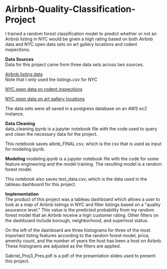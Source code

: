 # Airbnb-Quality-Classification-Project
I trained a random forest classification model to predict whether or not an Airbnb listing in NYC would be given a high rating based on both Airbnb data and NYC open data sets on art gallery locations and rodent inspections.  

**Data Sources**  
Data for this project came from three data sets across two sources.  

[Airbnb listing data](http://insideairbnb.com/get-the-data.html)  
Note that I only used the listings.csv for NYC

[NYC open data on rodent inspections](https://data.cityofnewyork.us/Health/Rodent-Inspection/p937-wjvj)

[NYC open data on art gallery locations](https://data.cityofnewyork.us/Recreation/New-York-City-Art-Galleries/tgyc-r5jh)  

The data sets were all saved in a postgress database on an AWS ec2 instance.

**Data Cleaning**  
data_cleaning.ipynb is a jupyter notebook file with the code used to query and clean the necessary data for the project.  

This notebook saves aibnb_FINAL.csv, which is the csv that is used as input for modeling.ipynb.

**Modeling**
modeling.ipynb is a jupyter notebook file with the code for some feature engineering and the model training.
The resulting model is a random forest model.

This notebook also saves test_data.csv, which is the data used
in the tableau dashboard for this project.

**Implementation**  
The product of this project was a tableau dashboard which allows a user to look at a map of Airbnb
listings in NYC and filter listings based on a "quality assurance level." This value is the
predicted probability from my random forest model that an Airbnb receive a high customer rating.
Other filters on the dashboard include borough, neighborhood, and superhost status.  

On the left of the dashboard are three histograms for three of the most important listing features
according to the random forest model, price, amenity count, and the number of years the host
has been a host on Airbnb. These histograms are adjusted as the filters are applied.  

Gabriel_Proj3_Pres.pdf is a pdf of the presentation slides used to present this project.
